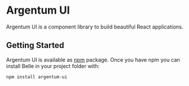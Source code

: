 # Argentum UI

Argentum UI is a component library to build beautiful React applications.

## Getting Started

Argentum UI is available as [npm](http://npmjs.org) package. Once you have npm you can install Belle in your project folder with:

```
npm install argentum-ui
```
